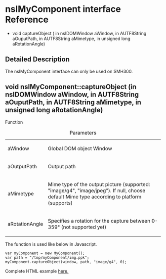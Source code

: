 nsIMyComponent interface Reference
==================================

-   void captureObject ( in nsIDOMWindow aWindow, in AUTF8String aOuputPath, in AUTF8String aMimetype, in unsigned long aRotationAngle)

Detailed Description
--------------------

The nsIMyComponent interface can only be used on SMH300.

void nsIMyComponent::captureObject (in nsIDOMWindow aWindow, in AUTF8String aOuputPath, in AUTF8String aMimetype, in unsigned long aRotationAngle)
--------------------------------------------------------------------------------------------------------------------------------------------------

Function

<table>
<caption>Parameters</caption>
<colgroup>
<col width="20%" />
<col width="80%" />
</colgroup>
<tbody>
<tr class="odd">
<td align="left">aWindow</td>
<td align="left"><p>Global DOM object Window</p></td>
</tr>
<tr class="even">
<td align="left">aOutputPath</td>
<td align="left"><p>Output path</p></td>
</tr>
<tr class="odd">
<td align="left">aMimetype</td>
<td align="left"><p>Mime type of the output picture (supported: &quot;image/g4&quot;, &quot;image/jpeg&quot;). If null, choose default Mime type according to platform (supports)</p></td>
</tr>
<tr class="even">
<td align="left">aRotationAngle</td>
<td align="left"><p>Specifies a rotation for the capture between 0-359° (not supported yet)</p></td>
</tr>
</tbody>
</table>

The function is used like below in Javascript.

    var myComponent = new MyComponent();
    var path = "/tmp/myComponent/img.ppk";
    myComponent.captureObject(window, path, "image/g4", 0);

Complete HTML example [here.](example1.html)
